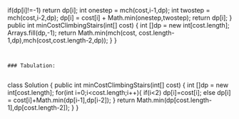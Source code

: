 if(dp[i]!=-1) return dp[i];
int onestep = mch(cost,i-1,dp);
int twostep = mch(cost,i-2,dp);
dp[i] = cost[i] + Math.min(onestep,twostep);
return dp[i];
}
public int minCostClimbingStairs(int[] cost) {
int []dp = new int[cost.length];
Arrays.fill(dp,-1);
return Math.min(mch(cost, cost.length-1,dp),mch(cost,cost.length-2,dp));
}
}
```
​
​
### Tabulation:
​
```
class Solution {
public int minCostClimbingStairs(int[] cost) {
int []dp = new int[cost.length];
for(int i=0;i<cost.length;i++){
if(i<2) dp[i]=cost[i];
else dp[i] = cost[i]+Math.min(dp[i-1],dp[i-2]);
}
return Math.min(dp[cost.length-1],dp[cost.length-2]);
}
}
```